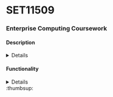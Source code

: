 # SET11509
### Enterprise Computing Coursework

#### Description
<details>
A java application developed in the NetBeans IDE that accesses an external database using the ucanaccess.jar library. The application contains a number of features involving the manipulation of the database including:
  - Insertion
  - Updating
  - Lookup
  
The application uses external components to handle the startup logic such as login as an existing user or registering as a new user, as well as the connection to the database throughout the entire application.
</details>

#### Functionality
<details>
- Login
- New User Register
- Populate JTables with database values
- Populate JTextfields with database values
- Monitor database values to prompt JOptionPane
</details>
:thumbsup:
